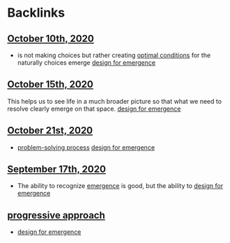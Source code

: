 
# Backlinks
## [October 10th, 2020](<October 10th, 2020.md>)
- is not making choices but rather creating [optimal conditions](<optimal conditions.md>) for the naturally choices emerge [design for emergence](<design for emergence.md>)

## [October 15th, 2020](<October 15th, 2020.md>)
This helps us to see life in a much broader picture so that what we need to resolve clearly emerge on that space.  [design for emergence](<design for emergence.md>)

## [October 21st, 2020](<October 21st, 2020.md>)
- [problem-solving process](<problem-solving process.md>) [design for emergence](<design for emergence.md>)

## [September 17th, 2020](<September 17th, 2020.md>)
- The ability to recognize [emergence](<emergence.md>) is good, but the ability to [design for emergence](<design for emergence.md>)

## [progressive approach](<progressive approach.md>)
- [design for emergence](<design for emergence.md>)

